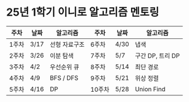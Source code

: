 # 25년 1학기 이니로 알고리즘 멘토링
|주차|날짜|알고리즘|주차|날짜|알고리즘|
|---|---|---|---|---|---|
|1주차|3/17|선형 자료구조|6주차|4/30|냅색|
|2주차|3/26|이분 탐색|7주차|5/7|구간 DP, 트리 DP|
|3주차|4/2|우선순위 큐|8주차|5/14|최단 경로|
|4주차|4/9|BFS / DFS|9주차|5/21|위상 정렬|
|5주차|4/16|DP|10주차|5/28|Union Find|

